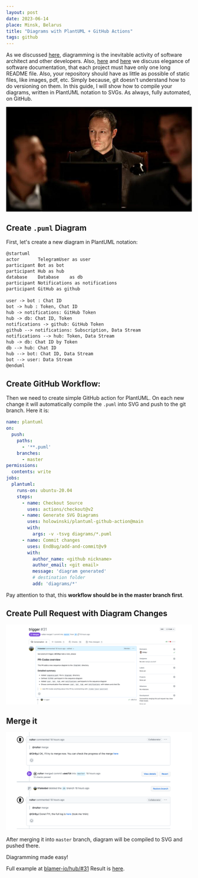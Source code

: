 ```yaml
---
layout: post
date: 2023-06-14
place: Minsk, Belarus
title: "Diagrams with PlantUML + GitHub Actions"
tags: github
---
```


As we discussed [here](https://h1alexbel.github.io/2023/06/11/arc-tools.html),
diagramming is the inevitable activity of software architect and other developers.
Also, [here](https://h1alexbel.github.io/2023/01/21/maintainable-project-template.html) and [here](https://h1alexbel.github.io/2023/04/23/worst-best-practices-of-sd.html) we discuss elegance of software documentation,
that each project must have only one long README file.
Also, your repository should have as little as possible of static files, like images, pdf, etc.
Simply because, git doesn't understand how to do versioning on them.
In this guide, I will show how to compile your diagrams, written in PlantUML notation to SVGs.
As always, fully automated, on GitHub.

<!--more-->

<img src="/images/2023/06/forbrydelsen-2.jpg">

## Create `.puml` Diagram

First, let's create a new diagram in PlantUML notation:
```plantuml
@startuml
actor       TelegramUser as user
participant Bot as bot
participant Hub as hub
database    Database    as db
participant Notifications as notifications
participant GitHub as github

user -> bot : Chat ID
bot -> hub : Token, Chat ID
hub -> notifications: GitHub Token
hub -> db: Chat ID, Token
notifications -> github: GitHub Token
github --> notifications: Subscription, Data Stream
notifications --> hub: Token, Data Stream
hub -> db: Chat ID by Token
db --> hub: Chat ID
hub --> bot: Chat ID, Data Stream
bot --> user: Data Stream
@enduml
```

## Create GitHub Workflow:
Then we need to create simple GitHub action for PlantUML.
On each new change it will automatically compile the `.puml` into SVG and push to the git branch.
Here it is:
```yaml
name: plantuml
on:
  push:
    paths:
      - '**.puml'
    branches:
      - master
permissions:
  contents: write
jobs:
  plantuml:
    runs-on: ubuntu-20.04
    steps:
      - name: Checkout Source
        uses: actions/checkout@v2
      - name: Generate SVG Diagrams
        uses: holowinski/plantuml-github-action@main
        with:
          args: -v -tsvg diagrams/*.puml
      - name: Commit changes
        uses: EndBug/add-and-commit@v9
        with:
          author_name: <github nickname>
          author_email: <git email>
          message: 'diagram generated'
          # destination folder
          add: 'diagrams/*'
```
Pay attention to that, this **workflow should be in the master branch first**.

## Create Pull Request with Diagram Changes

![img.png](/images/2023/06/diagram-trigger-pr.png)

## Merge it
![img.png](/images/2023/06/merge.png)

After merging it into `master` branch, diagram will be compiled to SVG and pushed there.

Diagramming made easy!

Full example at [blamer-io/hub/#31](https://github.com/Blamer-io/hub/pull/31)
Result is [here](https://github.com/Blamer-io/hub/blob/master/diagrams/sequence.svg).
